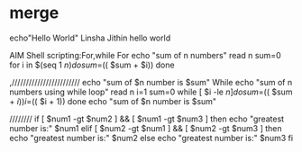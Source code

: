 # merge
echo"Hello World"
Linsha
Jithin
hello world

AIM
Shell scripting:For,while
For
echo "sum of n numbers"
read n
sum=0
for i in $(seq 1 $n)
do
sum=$(( $sum + $i))
done


,////////////////////////
echo "sum of $n number is $sum" While
echo "sum of n numbers using while loop"
read n
i=1
sum=0
while [ $i -le $n ]
do
sum=$(( $sum + $i))
i=$(( $i + 1))
done
echo "sum of $n number is $sum"


////////
if [ $num1 -gt $num2 ] && [ $num1 -gt $num3 ]
then
echo "greatest number is:" $num1
elif [ $num2 -gt $num1 ] && [ $num2 -gt $num3 ]
then
echo "greatest number is:" $num2
else
echo "greatest number is:" $num3
fi
